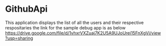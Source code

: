 # GithubApi 
This application displays the list of all the users and their respective respositaries 
the link for the sample debug app is as below
https://drive.google.com/file/d/1vhxrVXZuaj7K2U5A9UJoUrei15FnXgVi/view?usp=sharing

